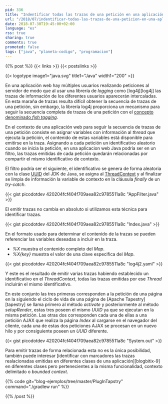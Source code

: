 ```yaml
---
pid: 336
title: "Indentificar todas las trazas de una petición en una aplicación web con log4j"
url: "/2018/07/indentificar-todas-las-trazas-de-una-peticion-en-una-aplicacion-web-con-log4j/"
date: 2018-07-30T19:45:00+02:00
language: "es"
rss: true
sharing: true
comments: true
promoted: false
tags: ["java", "planeta-codigo", "programacion"]
---
```


{{% post %}}
{{< links >}}
{{< postslinks >}}

{{< logotype image1="java.svg" title1="Java" width1="200" >}}

En una aplicación web hay múltiples usuarios realizando peticiones al servidor de modo que al usar una librería de _logging_ como [log4j][log4j] las trazas de información de los diferentes usuarios aparecerán intercaladas. En esta maraña de trazas resulta difícil obtener la secuencia de trazas de una petición, sin embargo, la librería log4j proporciona un mecanismo para seguir la secuencia completa de trazas de una petición con el [concepto denominado _fish tagging_](https://logging.apache.org/log4j/2.x/manual/thread-context.html).

En el contexto de una aplicación web para seguir la secuencia de trazas de una petición consiste en asignar variables con información al _thread_ que ejecuta la petición, el contenido de estas variables está disponible para emitirse en la traza. Asignando a cada petición un identificativo aleatorio cuando se inicia la petición, en una aplicacion web Java podría ser en un filtro, las trazas emitidas de cada petición quedarán relacionadas por compartir el mismo identificativo de contexto.

El filtro podría ser el siguiente, el identificativo se genera de forma aleatoria con la clase [UUID](https://docs.oracle.com/javase/10/docs/api/java/util/UUID.html) del JDK de Java, se asigna al [ThreadContext](https://logging.apache.org/log4j/2.0/log4j-api/apidocs/org/apache/logging/log4j/ThreadContext.html) y al finalizar se limpia de información la variable de contexto en la cláusula _finally_ de un _try-catch_.

{{< gist picodotdev 420204fcf404f709aea82c9785511a8c "AppFilter.java" >}}

El emitir trazas no cambia en absoluto si utilizamos esta técnica para identificar trazas.

{{< gist picodotdev 420204fcf404f709aea82c9785511a8c "Index.java" >}}

En el formato usado para determinar el contenido de la trazas se pueden referenciar las variables deseadas a incluir en la traza.

* _%X_ muestra el contenido completo del _Map_.
* _%X{key}_ muestra el valor de una clave especifica del _Map_.

{{< gist picodotdev 420204fcf404f709aea82c9785511a8c "log4j2.yaml" >}}

Y este es el resultado de emitir varias trazas habiendo establecido un identificativo en el _ThreadContext_, todas las trazas emitidas por ese _Thread_ incluirán el mismo identificativo.

En este conjunto las tres primeras corresponden a la petición de una página en la siguiendo el ciclo de vida de una página de [Apache Tapestry][tapestry] se llama primero al método _activate_ y posteriormente al método _setupRender_, estas tres poseen el mismo _UUID_ ya que se ejecutan en la misma petición. Las otras dos corresponden cada una de ellas a una petición AJAX que realiza la página _Index_ al cargarse en el navegador del cliente, cada una de estas dos peticiones AJAX se procesan en un nuevo hilo y por consiguiente poseen un _UUID_ diferente.

{{< gist picodotdev 420204fcf404f709aea82c9785511a8c "System.out" >}}

Para emitir trazas de forma relacionada esta no es la única posibilidad, también puede interesar [identificar con marcadores las trazas realacionadas emitidas en diferentes clases de una aplicación][blogbitix-9] en diferentes clases pero pertenecientes a la misma funcionalidad, contexto delimitado o _bounded context_.

{{% code git="blog-ejemplos/tree/master/PlugInTapstry" command="./gradlew run" %}}

{{% /post %}}
